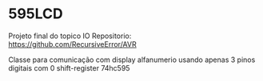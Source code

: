 # 595LCD

Projeto final do topico IO 
Repositorio: https://github.com/RecursiveError/AVR

Classe para comunicação com display alfanumerio usando apenas 3 pinos digitais com 0 shift-register 74hc595 
